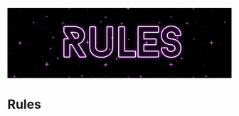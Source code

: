 ![Bild konnte nicht geladen werden!](https://raw.githubusercontent.com/croxyrzz/Rules/refs/heads/main/404d44728065564cdaf896783864299f.gif)


# Rules
